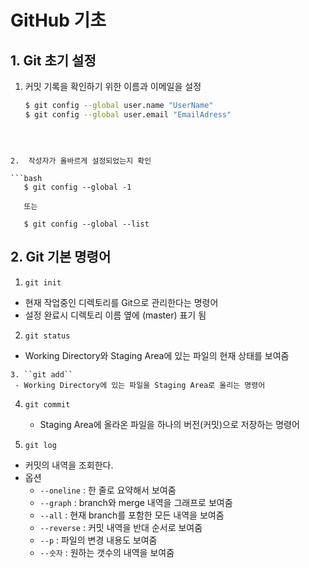 # GitHub 기초



## 1. Git 초기 설정 

1.  커밋 기록을 확인하기 위한 이름과 이메일을 설정
   
	```bash
    $ git config --global user.name "UserName"
    $ git config --global user.email "EmailAdress"
   ```

   

2.  작성자가 올바르게 설정되었는지 확인

   ```bash
      $ git config --global -1
      
      또는
      
      $ git config --global --list
   ```

   

## 2. Git 기본 명령어

1.  ``git init``
   - 현재 작업중인 디렉토리를 Git으로 관리한다는 명령어
   - 설정 완료시 디렉토리 이름 옆에 (master) 표기 됨
2.  ``git status``
   - Working Directory와  Staging Area에 있는 파일의 현재 상태를 보여줌

 	3. ``git add``
     - Working Directory에 있는 파일을 Staging Area로 올리는 명령어

4. ``git commit``
   - Staging Area에 올라온 파일을 하나의 버전(커밋)으로 저장하는 명령어

5.  ``git log``

   - 커밋의 내역을 조회한다. 
   - 옵션
     - `--oneline` : 한 줄로 요약해서 보여줌
     - `--graph` : branch와 merge 내역을 그래프로 보여줌
     - `--all` : 현재 branch를 포함한 모든 내역을 보여줌
     - `--reverse` : 커밋 내역을 반대 순서로 보여줌
     - `--p` : 파일의 변경 내용도 보여줌
     - `--숫자` : 원하는 갯수의 내역을 보여줌

   

​	

